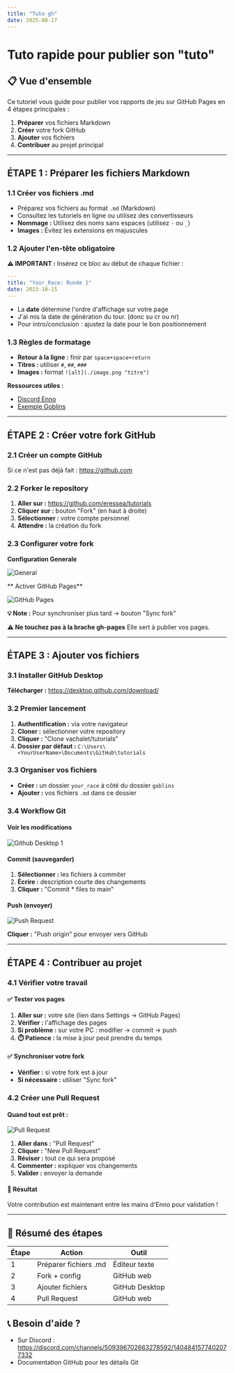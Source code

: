 ```yaml
---
title: "Tuto gh"
date: 2025-08-17
---
```

# Tuto rapide pour publier son "tuto"

## 📋 Vue d'ensemble

Ce tutoriel vous guide pour publier vos rapports de jeu sur GitHub Pages en 4 étapes principales :

1. **Préparer** vos fichiers Markdown
2. **Créer** votre fork GitHub  
3. **Ajouter** vos fichiers
4. **Contribuer** au projet principal

---

## ÉTAPE 1 : Préparer les fichiers Markdown

### 1.1 Créer vos fichiers .md

- Préparez vos fichiers au format `.md` (Markdown)
- Consultez les tutoriels en ligne ou utilisez des convertisseurs
- **Nommage :** Utilisez des noms sans espaces (utilisez `-` ou `_`)
- **Images :** Évitez les extensions en majuscules

### 1.2 Ajouter l'en-tête obligatoire

**⚠️ IMPORTANT :** Insérez ce bloc au début de chaque fichier :

```yaml
---
title: "Your_Race: Runde 1"
date: 2023-10-15
---
```

- La **date** détermine l'ordre d'affichage sur votre page
- J'ai mis la date de génération du tour. (donc su cr ou nr)
- Pour intro/conclusion : ajustez la date pour le bon positionnement

### 1.3 Règles de formatage

- **Retour à la ligne :** finir par `space+space+return`
- **Titres :** utiliser `#`, `##`, `###`
- **Images :** format `![alt](./image.png "titre")`

**Ressources utiles :**
- [Discord Enno](https://discord.com/channels/509396702663278592/1193551778952781846/1404064429024346177)
- [Exemple Goblins](https://eressea.github.io/tutorials/goblins/)

---

## ÉTAPE 2 : Créer votre fork GitHub

### 2.1 Créer un compte GitHub
Si ce n'est pas déjà fait : https://github.com

### 2.2 Forker le repository

1. **Aller sur :** https://github.com/eressea/tutorials
2. **Cliquer sur :** bouton "Fork" (en haut à droite)
3. **Sélectionner :** votre compte personnel
4. **Attendre :** la création du fork

### 2.3 Configurer votre fork

**Configuration Generale**  

![General](./tuto1.png "General")

** Activer GitHub Pages**  

![GitHub Pages](./tuto2.png "GitHub Pages")

**💡 Note :** Pour synchroniser plus tard → bouton "Sync fork"

**⚠️ Ne touchez pas à la brache gh-pages** Elle sert à publier vos pages.


---

## ÉTAPE 3 : Ajouter vos fichiers

### 3.1 Installer GitHub Desktop

**Télécharger :** https://desktop.github.com/download/

### 3.2 Premier lancement

1. **Authentification :** via votre navigateur
2. **Cloner :** sélectionner votre repository
3. **Cliquer :** "Clone vachalet/tutorials"
4. **Dossier par défaut :** `C:\Users\<YourUserName>\Documents\GitHub\tutorials`

### 3.3 Organiser vos fichiers

- **Créer :** un dossier `your_race` à côté du dossier `goblins`
- **Ajouter :** vos fichiers `.md` dans ce dossier

### 3.4 Workflow Git

#### Voir les modifications
![Github Desktop 1](./tuto3.png "Github Desktop 1")

#### Commit (sauvegarder)
1. **Sélectionner :** les fichiers à commiter
2. **Écrire :** description courte des changements
3. **Cliquer :** "Commit * files to main"

#### Push (envoyer)
![Push Request](./tuto4.png "Push Request")

**Cliquer :** "Push origin" pour envoyer vers GitHub

---

## ÉTAPE 4 : Contribuer au projet

### 4.1 Vérifier votre travail

#### ✅ Tester vos pages
1. **Aller sur :** votre site (lien dans Settings → GitHub Pages)
2. **Vérifier :** l'affichage des pages
3. **Si problème :** sur votre PC : modifier → commit → push
4. **⏱️ Patience :** la mise à jour peut prendre du temps

#### ✅ Synchroniser votre fork
- **Vérifier :** si votre fork est à jour
- **Si nécessaire :** utiliser "Sync fork"

### 4.2 Créer une Pull Request

#### Quand tout est prêt :
![Pull Request](./tuto5.png "Pull Request")

1. **Aller dans :** "Pull Request"
2. **Cliquer :** "New Pull Request"
3. **Réviser :** tout ce qui sera proposé
4. **Commenter :** expliquer vos changements
5. **Valider :** envoyer la demande

#### 🎉 Résultat
Votre contribution est maintenant entre les mains d'Enno pour validation !

---

## 🚀 Résumé des étapes

| Étape | Action | Outil |
|-------|--------|-------|
| 1 | Préparer fichiers .md | Éditeur texte |
| 2 | Fork + config | GitHub web |
| 3 | Ajouter fichiers | GitHub Desktop |
| 4 | Pull Request | GitHub web |

## 📞 Besoin d'aide ?

- Sur Discord : https://discord.com/channels/509396702663278592/1404841577402077332
- Documentation GitHub pour les détails Git

